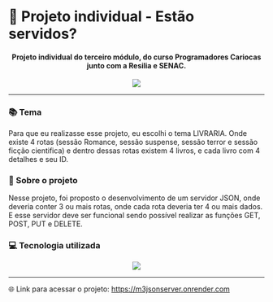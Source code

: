 # 📔 Projeto individual - Estão servidos?
<div align="center" style="display: inline_block">

#### Projeto individual do terceiro módulo, do curso Programadores Cariocas junto com a Resilia e SENAC.

</div>

<div align="center" style="display: inline_block">
<img align="center" src="https://virtualbackgrounds.site/wp-content/uploads/2022/03/simple-bookshelf.jpg">
</div>

---

### 📚 Tema
Para que eu realizasse esse projeto, eu escolhi o tema LIVRARIA. Onde existe 4 rotas (sessão Romance, sessão suspense, sessão terror e sessão ficção cientifica) e dentro dessas rotas existem 4 livros, e cada livro com 4 detalhes e seu ID.

### 📰 Sobre o projeto
Nesse projeto, foi proposto o desenvolvimento de um servidor JSON, onde deveria conter 3 ou mais rotas, onde cada rota deveria ter 4 ou mais dados. E esse servidor deve ser funcional sendo possível realizar as funções GET, POST, PUT e DELETE.

### 💻 Tecnologia utilizada
<div align="center" style="display: inline_block">
<img align="center" src="https://img.shields.io/badge/JavaScript-F7DF1E?style=for-the-badge&logo=javascript&logoColor=black">
</div>

---          
🌐 Link para acessar o projeto: https://m3jsonserver.onrender.com
